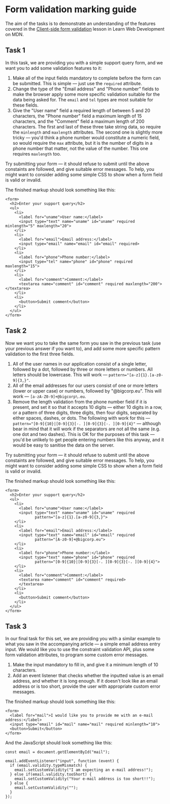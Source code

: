 # Form validation marking guide

The aim of the tasks is to demonstrate an understanding of the features covered in the [Client-side form validation](https://developer.mozilla.org/en-US/docs/Learn/Forms/Form_validation) lesson in Learn Web Development on MDN.

## Task 1

In this task, we are providing you with a simple support query form, and we want you to add some validation features to it:

1. Make all of the input fields mandatory to complete before the form can be submitted. This is simple — just use the `required` attribute.
2. Change the type of the "Email address" and "Phone number" fields to make the browser apply some more specific validation suitable for the data being asked for. The `email` and `tel` types are most suitable for these fields.
3. Give the "User name" field a required length of between 5 and 20 characters, the "Phone number" field a maximum length of 15 characters, and the "Comment" field a maximum length of 200 characters. The first and last of these three take string data, so require the `minlength` and `maxlength` attributes. The second one is slightly more tricky — you'd think a phone number would constitute a numeric field, so would require the `max` attribute, but it is the number of digits in a phone number that matter, not the value of the number. This one requires `maxlength` too.

Try submitting your form — it should refuse to submit until the above constaints are followed, and give suitable error messages. To help, you might want to consider adding some simple CSS to show when a form field is valid or invalid.

The finished markup should look something like this:

```
<form>
  <h2>Enter your support query</h2>
  <ul>
    <li>
      <label for="uname">User name:</label>
      <input type="text" name="uname" id="uname" required minlength="5" maxlength="20">
    </li>
    <li>
      <label for="email">Email address:</label>
      <input type="email" name="email" id="email" required>
    </li>
    <li>
      <label for="phone">Phone number:</label>
      <input type="tel" name="phone" id="phone" required maxlength="15">
    </li>
    <li>
      <label for="comment">Comment:</label>
      <textarea name="comment" id="comment" required maxlength="200"></textarea>
    </li>
    <li>
      <button>Submit comment</button>
    </li>
  </ul>
</form>
```

## Task 2

Now we want you to take the same form you saw in the previous task (use your previous answer if you want to), and add some more specific pattern validation to the first three fields.

1. All of the user names in our application consist of a single letter, followed by a dot, followed by three or more letters or numbers. All letters should be lowercase. This will work — `pattern="[a-z]{1}.[a-z0-9]{3,}"`.
2. All of the email addresses for our users consist of one or more letters (lower or upper case) or numbers, followed by "@bigcorp.eu". This will work — `[a-zA-Z0-9]+@bigcorp\.eu`.
3. Remove the length validation from the phone number field if it is present, and set it so that it accepts 10 digits — either 10 digits in a row, or a pattern of three digits, three digits, then four digits, separated by either spaces, dashes, or dots. The following with work for this — `pattern="[0-9]{10}|[0-9]{3}[-. ][0-9]{3}[-. ][0-9]{4}"` — although bear in mind that it will work if the separators are not all the same (e.g. one dot and two dashes). This is OK for the purposes of this task — you'd be unlikely to get people entering numbers like this anyway, and it would be easy to sanitise the data on the server.

Try submitting your form — it should refuse to submit until the above constaints are followed, and give suitable error messages. To help, you might want to consider adding some simple CSS to show when a form field is valid or invalid.

The finished markup should look something like this:

```
<form>
  <h2>Enter your support query</h2>
  <ul>
    <li>
      <label for="uname">User name:</label>
      <input type="text" name="uname" id="uname" required
             pattern="[a-z]{1}.[a-z0-9]{3,}">
    </li>
    <li>
      <label for="email">Email address:</label>
      <input type="text" name="email" id="email" required
             pattern="[A-z0-9]+@bigcorp.eu">
    </li>
    <li>
      <label for="phone">Phone number:</label>
      <input type="text" name="phone" id="phone" required
             pattern="[0-9]{10}|[0-9]{3}[-. ][0-9]{3}[-. ][0-9]{4}">
    </li>
    <li>
      <label for="comment">Comment:</label>
      <textarea name="comment" id="comment" required>
      </textarea>
    </li>
    <li>
      <button>Submit comment</button>
    </li>
  </ul>
</form>
```

## Task 3

In our final task for this set, we are providing you with a similar example to what you saw in the accompanying article — a simple email address entry input. We would like you to use the constraint validation API, plus some form validation attributes, to program some custom error messages.

1. Make the input mandatory to fill in, and give it a minimum length of 10 characters.
2. Add an event listener that checks whether the inputted value is an email address, and whether it is long enough. If it doesn't look like an email address or is too short, provide the user with appropriate custom error messages.

The finished markup should look something like this:

```
<form>
  <label for="mail">I would like you to provide me with an e-mail address:</label>
  <input type="email" id="mail" name="mail" required minlength="10">
  <button>Submit</button>
</form>
```

And the JavaScript should look something like this:

```
const email = document.getElementById("mail");

email.addEventListener("input", function (event) {
  if (email.validity.typeMismatch) {
    email.setCustomValidity("I am expecting an e-mail address!");
  } else if(email.validity.tooShort) {
    email.setCustomValidity("Your e-mail address is too short!!");
  } else {
    email.setCustomValidity("");
  }
});
```
